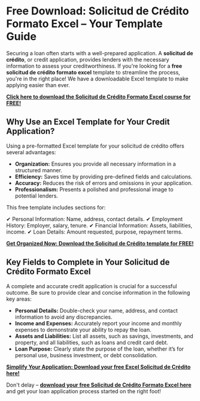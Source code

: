 # Free Download: Solicitud de Crédito Formato Excel – Your Template Guide

Securing a loan often starts with a well-prepared application. A **solicitud de crédito**, or credit application, provides lenders with the necessary information to assess your creditworthiness. If you're looking for a **free solicitud de crédito formato excel** template to streamline the process, you're in the right place! We have a downloadable Excel template to make applying easier than ever.

[**Click here to download the Solicitud de Crédito Formato Excel course for FREE!**](https://udemywork.com/solicitud-de-credito-formato-excel)

## Why Use an Excel Template for Your Credit Application?

Using a pre-formatted Excel template for your solicitud de crédito offers several advantages:

*   **Organization:** Ensures you provide all necessary information in a structured manner.
*   **Efficiency:** Saves time by providing pre-defined fields and calculations.
*   **Accuracy:** Reduces the risk of errors and omissions in your application.
*   **Professionalism:** Presents a polished and professional image to potential lenders.

This free template includes sections for:

✔ Personal Information: Name, address, contact details.
✔ Employment History: Employer, salary, tenure.
✔ Financial Information: Assets, liabilities, income.
✔ Loan Details: Amount requested, purpose, repayment terms.

[**Get Organized Now: Download the Solicitud de Crédito template for FREE!**](https://udemywork.com/solicitud-de-credito-formato-excel)

## Key Fields to Complete in Your Solicitud de Crédito Formato Excel

A complete and accurate credit application is crucial for a successful outcome. Be sure to provide clear and concise information in the following key areas:

*   **Personal Details:** Double-check your name, address, and contact information to avoid any discrepancies.
*   **Income and Expenses:** Accurately report your income and monthly expenses to demonstrate your ability to repay the loan.
*   **Assets and Liabilities:** List all assets, such as savings, investments, and property, and all liabilities, such as loans and credit card debt.
*   **Loan Purpose:** Clearly state the purpose of the loan, whether it’s for personal use, business investment, or debt consolidation.

[**Simplify Your Application: Download your free Excel Solicitud de Crédito here!**](https://udemywork.com/solicitud-de-credito-formato-excel)

Don't delay – **[download your free Solicitud de Crédito Formato Excel here](https://udemywork.com/solicitud-de-credito-formato-excel)** and get your loan application process started on the right foot!
